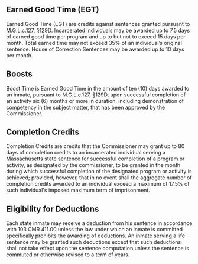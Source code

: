 ## Earned Good Time (EGT)

Earned Good Time (EGT) are credits against sentences granted pursuant to M.G.L.c.127, §129D. Incarcerated individuals may be awarded up to 7.5 days of earned good time per program and up to but not to exceed 15 days per month. Total earned time may not exceed 35% of an individual’s original sentence. House of Correction Sentences may be awarded up to 10 days per month.

<PolicyCallout text="To read the full Earned Good Time policy, go to the law library and look up **103 CMR 411.00: Deduction from Sentence Policy.**" />

## Boosts

Boost Time is Earned Good Time in the amount of ten (10) days awarded to an inmate, pursuant to M.G.L.c.127, §129D, upon successful completion of an activity six (6) months or more in duration, including demonstration of competency in the subject matter, that has been approved by the Commissioner.

## Completion Credits

Completion Credits are credits that the Commissioner may grant up to 80 days of completion credits to an incarcerated individual serving a Massachusetts state sentence for successful completion of a program or activity, as designated by the commissioner, to be granted in the month during which successful completion of the designated program or activity is achieved; provided, however, that in no event shall the aggregate number of completion credits awarded to an individual exceed a maximum of 17.5% of such individual's imposed maximum term of imprisonment.

## Eligibility for Deductions

Each state inmate may receive a deduction from his sentence in accordance with 103 CMR 411.00 unless the law under which an inmate is committed specifically prohibits the awarding of deductions. An inmate serving a life sentence may be granted such deductions except that such deductions shall not take effect upon the sentence computation unless the sentence is commuted or otherwise revised to a term of years.
